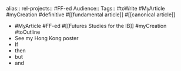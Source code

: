 alias::
rel-projects:: #FF-ed 
Audience:: 
Tags:: #toWrite #MyArticle #myCreation #definitive #[[fundamental article]] #[[canonical article]]

- #MyArticle #FF-ed #[[Futures Studies for the IB]] #myCreation #toOutline
- See my Hong Kong poster
- If
- then
- but
- and